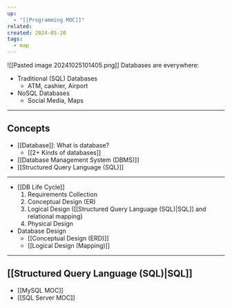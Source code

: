 ```yaml
---
up:
  - "[[Programming MOC]]"
related: 
created: 2024-05-20
tags:
  - map
---
```

![[Pasted image 20241025101405.png]]
Databases are everywhere:
- Traditional (SQL) Databases
	- ATM, cashier, Airport
- NoSQL Databases
	- Social Media, Maps

---
## Concepts
- [[Database]]: What is database?
	- [[2+ Kinds of databases]]
- [[Database Management System (DBMS)]]
- [[Structured Query Language (SQL)]]
---
- [[DB Life Cycle]]
	1. Requirements Collection
	2. Conceptual Design (ER)
	3. Logical Design ([[Structured Query Language (SQL)|SQL]] and relational mapping)
	4. Physical Design
- Database Design
	- [[Conceptual Design (ERD)]]
	- [[Logical Design (Mapping)]]
---
## [[Structured Query Language (SQL)|SQL]]
- [[MySQL MOC]]
- [[SQL Server MOC]]
